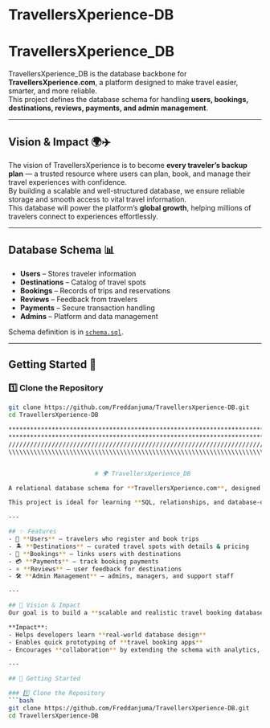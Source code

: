 # TravellersXperience-DB
# TravellersXperience_DB

TravellersXperience_DB is the database backbone for **TravellersXperience.com**, a platform designed to make travel easier, smarter, and more reliable.  
This project defines the database schema for handling **users, bookings, destinations, reviews, payments, and admin management**.

---

## Vision & Impact 🌍✈️
The vision of TravellersXperience is to become **every traveler’s backup plan** — a trusted resource where users can plan, book, and manage their travel experiences with confidence.  
By building a scalable and well-structured database, we ensure reliable storage and smooth access to vital travel information.  
This database will power the platform’s **global growth**, helping millions of travelers connect to experiences effortlessly.

---

## Database Schema 📊
- **Users** – Stores traveler information  
- **Destinations** – Catalog of travel spots  
- **Bookings** – Records of trips and reservations  
- **Reviews** – Feedback from travelers  
- **Payments** – Secure transaction handling  
- **Admins** – Platform and data management  

Schema definition is in [`schema.sql`](./schema.sql).

---

## Getting Started 🚀

### 1️⃣ Clone the Repository
```bash
git clone https://github.com/Freddanjuma/TravellersXperience-DB.git
cd TravellersXperience-DB

*******************************************************************************************
*******************************************************************************************
///////////////////////////////////////////////////////////////////////////////////////////
\\\\\\\\\\\\\\\\\\\\\\\\\\\\\\\\\\\\\\\\\\\\\\\\\\\\\\\\\\\\\\\\\\\\\\\\\\\\\\\\\\\\\\\\\\\


                        # 🌍 TravellersXperience_DB

A relational database schema for **TravellersXperience.com**, designed to power a travel booking platform with **users, destinations, bookings, payments, reviews, and admin management**.  

This project is ideal for learning **SQL, relationships, and database-driven application development**.

---

## ✨ Features
- 👤 **Users** – travelers who register and book trips  
- 🏝️ **Destinations** – curated travel spots with details & pricing  
- 📅 **Bookings** – links users with destinations  
- 💳 **Payments** – track booking payments  
- ⭐ **Reviews** – user feedback for destinations  
- 🛠️ **Admin Management** – admins, managers, and support staff  

---

## 🔮 Vision & Impact
Our goal is to build a **scalable and realistic travel booking database** that can easily integrate with **web and mobile apps**.  

**Impact**:  
- Helps developers learn **real-world database design**  
- Enables quick prototyping of **travel booking apps**  
- Encourages **collaboration** by extending the schema with analytics, offers, notifications, etc.  

---

## 🚀 Getting Started

### 1️⃣ Clone the Repository
```bash
git clone https://github.com/Freddanjuma/TravellersXperience-DB.git
cd TravellersXperience-DB
